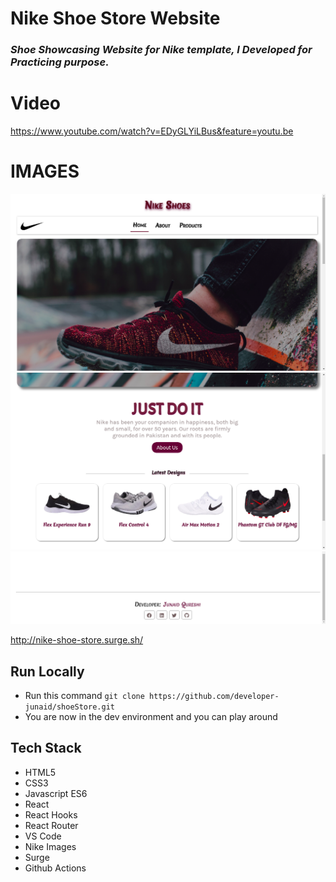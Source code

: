 # Nike Shoe Store Website

### *Shoe Showcasing Website for Nike template, I Developed for Practicing purpose.*



# Video
https://www.youtube.com/watch?v=EDyGLYiLBus&feature=youtu.be


# IMAGES
<img src='nikeImages/1.png' alt='HOMEPAGE' />
<img src='nikeImages/2.png' alt='HOMEPAGE' />
<img src='nikeImages/3.png' alt='HOMEPAGE' />


http://nike-shoe-store.surge.sh/



## Run Locally 

- Run this command `git clone https://github.com/developer-junaid/shoeStore.git`
- You are now in the dev environment and you can play around 

## Tech Stack

- HTML5
- CSS3
- Javascript ES6
- React
- React Hooks
- React Router
- VS Code
- Nike Images
- Surge
- Github Actions
